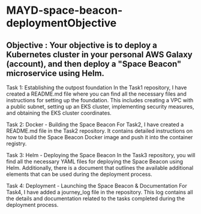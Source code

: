 # MAYD-space-beacon-deploymentObjective
Objective : 
Your objective is to deploy a Kubernetes cluster in your personal AWS Galaxy (account), and then deploy a "Space Beacon" microservice using Helm.
----------------------------------------------------------------------------------------------------------------------------------------------------
Task 1: Establishing the outpost foundation
In the Task1 repository, I have created a README.md file where you can find all the necessary files and instructions for setting up the foundation. This includes creating a VPC with a public subnet, setting up an EKS cluster, implementing security measures, and obtaining the EKS cluster coordinates.

Task 2: Docker - Building the Space Beacon
For Task2, I have created a README.md file in the Task2 repository. It contains detailed instructions on how to build the Space Beacon Docker image and push it into the container registry.

Task 3: Helm - Deploying the Space Beacon
In the Task3 repository, you will find all the necessary YAML files for deploying the Space Beacon using Helm. Additionally, there is a document that outlines the available additional elements that can be used during the deployment process.

Task 4: Deployment - Launching the Space Beacon & Documentation
For Task4, I have added a journey_log file in the repository. This log contains all the details and documentation related to the tasks completed during the deployment process.
